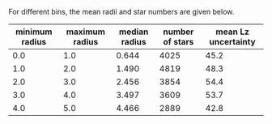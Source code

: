 

For different bins, the mean radii and star numbers are given below.

| minimum radius | maximum radius | median radius | number of stars     | mean Lz uncertainty |
| -------------- | -------------- | ------------- | ------------------- | ------------------  |
| 0.0            | 1.0            | 0.644         | 4025                |  45.2               |
| 1.0            | 2.0            | 1.490         | 4819                |  48.3               |
| 2.0            | 3.0            | 2.456         | 3854                |  54.4               |
| 3.0            | 4.0            | 3.497         | 3609                |  53.7               |
| 4.0            | 5.0            | 4.466         | 2889                |  42.8               |
